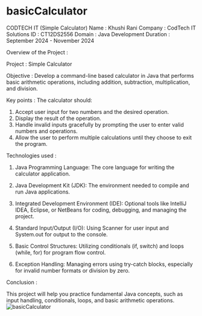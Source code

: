 # basicCalculator
CODTECH IT (Simple Calculator)
Name : Khushi Rani
Company : CodTech IT Solutions 
ID : CT12DS2556
Domain : Java Development 
Duration : September 2024 - November 2024 


Overview of the Project : 

Project : Simple Calculator 

Objective : Develop a command-line based calculator in Java that performs basic arithmetic operations, including addition, subtraction, multiplication, and division.

Key points : 
The calculator should:
1. Accept user input for two numbers and the desired operation.
2. Display the result of the operation.
3. Handle invalid inputs gracefully by prompting the user to enter valid numbers and operations.
4. Allow the user to perform multiple calculations until they choose to exit the program.

Technologies used : 

1. Java Programming Language: The core language for writing the calculator application.

2. Java Development Kit (JDK): The environment needed to compile and run Java applications.

3. Integrated Development Environment (IDE): Optional tools like IntelliJ IDEA, Eclipse, or NetBeans for coding, debugging, and managing the project.

4. Standard Input/Output (I/O): Using Scanner for user input and System.out for output to the console.

5. Basic Control Structures: Utilizing conditionals (if, switch) and loops (while, for) for program flow control.

6. Exception Handling: Managing errors using try-catch blocks, especially for invalid number formats or division by zero.

Conclusion : 

This project will help you practice fundamental Java concepts, such as input handling, conditionals, loops, and basic arithmetic operations.
![basicCalculator](https://github.com/user-attachments/assets/aeb04361-3d8e-4187-ad03-a22d28576eb1)
